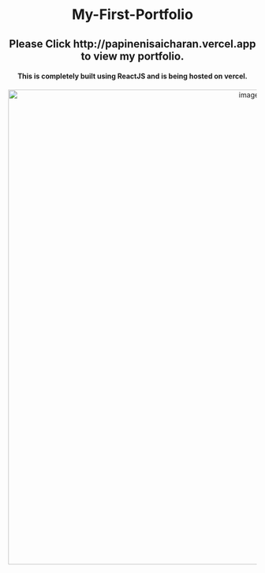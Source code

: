  <h1 align= "center">
      My-First-Portfolio
  </h1>


<h2 align = "center">
   Please Click http://papinenisaicharan.vercel.app to view my portfolio.
</h2>

<h4 align = "center">
   This is completely built using ReactJS and is being hosted on vercel.
</h4>



<p align= "center">
    <img width="960" alt="image" src="https://user-images.githubusercontent.com/90904044/211027812-4bb5bcaa-b1d1-4356-ab1f-9d59e734c7f9.png">
</P
